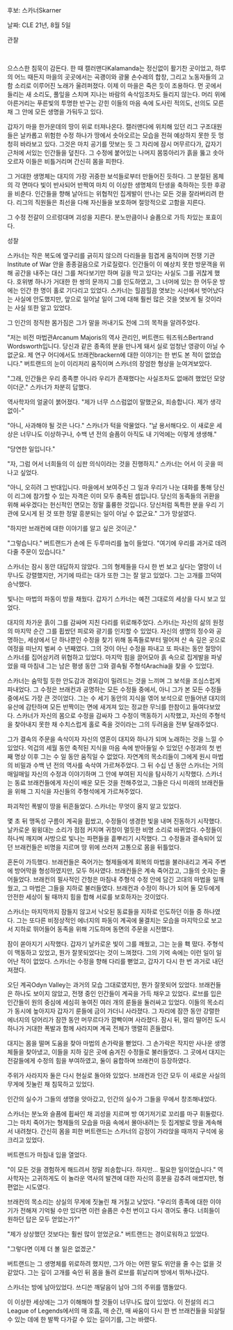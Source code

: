 후보: 스카너Skarner  

﻿날짜: CLE 21년, 8월 5일  
  

﻿관찰  

﻿  

으스스한 침묵이 감돈다. 한 때 캘러맨다Kalamanda는 정신없이 활기찬 곳이었고, 하루의 어느 때든지 마을의 곳곳에서는 곡괭이와 광물
손수레의 합창, 그리고 노동자들의 고함 소리로 이루어진 노래가 울려퍼졌다. 이제 이 마을은 죽은 듯이 조용하다. 먼 곳에서 들리는 새
소리도, 풀잎을 스치며 지나는 바람의 속삭임조차도 들리지 않는다. 머리 위에 아른거리는 푸른빛의 투명한 반구는 갇힌 이들의 마음 속에 도사린
적의도, 선의도 모른 채 그 안에 모든 생명을 가둬두고 있다.

  
갑자기 마을 한가운데의 땅이 위로 터져나온다. 캘러맨다에 위치해 있던 리그 구조대원들은 날카롭고 위험한 수정 하나가 땅에서 솟아오르는 모습을
전혀 예상하지 못한 듯 멍청히 바라보고 있다. 그것은 마치 공기를 맛보는 듯 그 자리에 잠시 머무르다가, 갑자기 근처에 서있는 인간들을
덮친다. 그 수정에 붙어있는 나머지 몸뚱아리가 흙을 뚫고 솟아오르자 이들은 비틀거리며 간신히 몸을 피한다.  
  
그 거대한 생명체는 대지의 가장 귀중한 보석들로부터 만들어진 듯하다. 그 분절된 몸체의 각 면마다 빛이 반사되어 반짝여 마치 이 이상한
생명체의 탄생을 축하하는 듯한 후광을 비춘다. 인간들을 향해 날아드는 위협적인 집게발이 만나는 모든 것을 잘라버리려 한다. 리그의 직원들은
최선을 다해 자신들을 보호하며 절망적으로 고함을 지른다.  
  
그 수정 전갈이 으르렁대며 괴성을 지른다. 분노만큼이나 슬픔으로 가득 차있는 포효이다.  
  

성찰  

  
스카너는 작은 복도에 옆구리를 긁히지 않으려 다리들을 힘겹게 움직이며 전쟁 기관Institute of War 안을 종종걸음으로 가로질렀다.
인간들이 이 예상치 못한 방문객을 위해 공간을 내주는 대신 그를 쳐다보기만 하며 길을 막고 있다는 사실도 그를 귀찮게 했다. 호위병 하나가
거대한 한 쌍의 문까지 그를 인도하였고, 그 너머에 있는 한 어두운 방에는 인간 한 명이 홀로 기다리고 있었다. 스카너는 힐끔힐끔 엿보는
시선에서 벗어났다는 사실에 안도했지만, 앞으로 일어날 일이 그에 대해 훨씬 많은 것을 엿보게 될 것이라는 사실 또한 알고 있었다.  
  
그 인간의 정직한 몸가짐은 그가 말을 꺼내기도 전에 그의 목적을 알려주었다.  
  
"저는 비전 마법관Arcanum Majoris의 역사 관리인, 버트랜드 워즈워스Bertrand Wordsworth입니다. 당신과 같은 종족의
분을 만나게 돼서 실로 엄청난 영광이 아닐 수 없군요. 제 연구 어디에서도 브래컨brackern에 대한 이야기는 한 번도 본 적이
없었습니다." 버트랜드의 눈이 이리저리 움직이며 스카너의 장엄한 형상을 눈여겨보았다.  
  
"그래, 인간들은 우리 종족뿐 아니라 우리가 존재했다는 사실조차도 없애려 했었던 모양이더군." 스카너가 차분히 답했다.  
  
역사학자의 얼굴이 붉어졌다. "제가 너무 스스럼없이 말했군요, 죄송합니다. 제가 생각없이-"  
  
"아니, 사과해야 될 것은 나다." 스카너가 턱을 악물었다. "날 용서해다오. 이 새로운 세상은 너무나도 이상하구나, 수백 년 전의 슬픔이
아직도 내 기억에는 이렇게 생생해."  
  
"당연한 일입니다."  
  
"자, 그럼 어서 너희들의 이 심판 의식이라는 것을 진행하지." 스카너는 어서 이 곳을 떠나고 싶었다.  
  
"아니, 오히려 그 반대입니다. 마을에서 보여주신 그 일과 우리가 나눈 대화를 통해 당신이 리그에 참가할 수 있는 자격은 이미 모두 충족된
셈입니다. 당신의 동족들의 귀환을 위해 싸우겠다는 헌신적인 면모는 정말 훌륭한 것입니다. 당신처럼 독특한 분을 우리 기관에 모시게 된 것
또한 정말 흥분되는 일이 아닐 수 없군요." 그가 망설였다.  
  
"하지만 브래컨에 대한 이야기를 알고 싶은 것이군."  
  
"그렇습니다." 버트랜드가 손에 든 두루마리를 높이 들었다. "여기에 우리를 과거로 데려다줄 주문이 있습니다."  
  
스카너는 잠시 동안 대답하지 않았다. 그의 형제들을 다시 한 번 보고 싶다는 열망이 너무나도 강렬했지만, 거기에 따르는 대가 또한 그는 잘
알고 있었다. 그는 고개를 끄덕여 승낙했다.  
  
빛나는 마법의 파동이 방을 채웠다. 갑자기 스카너는 예전 그대로의 세상을 다시 보고 있었다.  
  
대지의 차가운 흙이 그를 감싸며 지친 다리를 위로해주었다. 스카너는 자신의 삶의 원정의 마지막 순간 그를 휩쌌던 피로와 광기를 인지할 수
있었다. 자신의 생명의 정수와 공명하는, 세상에서 단 하나뿐인 수정을 찾기 위해 동족들로부터 떨어져 산 속 깊은 곳으로 여정을 떠난지 벌써
수 년째였다. 그의 것이 아닌 수정을 파내고 또 파내는 동안 절망이 스카너를 집어삼키려 위협하고 있었다. 마지막 힘을 끌어모아 흙 속으로
집게발을 파넣었을 때 마침내 그는 남은 평생 동안 그와 결속될 주형석Arachia을 찾을 수 있었다.  
  
스카너는 숨막힐 듯한 안도감과 경외감이 밀려드는 것을 느끼며 그 보석을 조심스럽게 파내었다. 그 수정은 브래컨과 공명하는 모든 수정들
중에서, 아니 그가 본 모든 수정들 중에서도 가장 큰 것이었다. 그는 수 세기 동안의 지식을 엮어 보석으로 만들어낸 대지의 유산에 감탄하며
모든 반짝이는 면에 새겨져 있는 정교한 무늬를 한참이고 들여다보았다. 스카너가 자신의 몸으로 수정을 감싸자 그 수정이 맥동하기 시작했고,
자신의 주형석을 찾아내지 못한 채 수치스럽게 홀로 죽을 것이라는 그의 두려움을 전부 달래주었다.  
  
그가 결속의 주문을 속삭이자 자신의 영혼이 대지와 하나가 되며 노래하는 것을 느낄 수 있었다. 억겁의 세월 동안 축적된 지식을 마음 속에
받아들일 수 있었던 수정과의 첫 번째 명상 이후 그는 수 일 동안 움직일 수 없었다. 자연계의 목소리들이 그에게 원시 마법의 비밀과 수백 년
전의 역사를 속삭여 가르쳐주었다. 그 뒤 수십 년 동안 스카너는 거의 매일매일 자신의 수정과 이야기하며 그 안에 부여된 지식을 탐사하기
시작했다. 스카너는 동료 브래컨들에게 자신이 배운 모든 것을 전해주었고, 그들은 다시 미래의 브래컨들을 위해 그 지식을 자신들의 주형석에게
가르쳐주었다.  
  
파괴적인 폭발이 땅을 뒤흔들었다. 스카너는 무엇이 올지 알고 있었다.  
  
몇 초 뒤 맹독성 구름이 계곡을 휩쌌고, 수정들이 생경한 빛을 내며 진동하기 시작했다. 날카로운 윙윙대는 소리가 점점 커지며 귀청이 멀듯한
비명 소리로 바뀌었다. 수정들이 하나씩 깨지며 사방으로 빛나는 파편들을 흩뿌리기 시작했다. 그 수정들과 결속되어 있던 브래컨들은 비명을
지르며 땅 위에 쓰러져 고통으로 몸을 뒤틀었다.  
  
혼돈이 가득했다. 브래컨들은 죽어가는 형제들에게 회복의 마법을 불러내리고 계곡 주변에 방어막을 형성하였지만, 모두 허사였다. 브래컨들은 계속
죽어갔고, 그들의 숫자는 줄어들었다. 브래컨의 필사적인 간청은 마침내 주형석 수정 안에 담긴 고대의 마법을 일깨웠고, 그 마법은 그들을
지하로 불러들였다. 브래컨과 수정이 하나가 되어 둘 모두에게 안전한 세상이 될 때까지 힘을 합해 서로를 보호하자는 것이었다.  
  
스카너는 마지막까지 잠들지 않고서 낙오된 동료들을 지하로 인도하던 이들 중 하나였다. 그는 또다른 비정상적인 에너지의 파동이 계곡에 물결치는
모습을 마지막으로 보고서 지하로 뛰어들어 동족을 위해 기도하며 동면의 주문을 시전했다.  
  
잠이 쏟아지기 시작했다. 갑자기 날카로운 빛이 그를 깨웠고, 그는 눈을 홱 떴다. 주형석이 맥동하고 있었고, 뭔가 잘못되었다는 것이
느껴졌다. 그의 기억 속에는 이런 일이 일어난 적이 없었다. 스카너는 수정을 향해 다리를 뻗었고, 갑자기 다시 한 번 과거로 내던져졌다.  
  
오딘 계곡Odyn Valley는 과거의 모습 그대로였지만, 뭔가 잘못되어 있었다. 브래컨들은 하나도 보이지 않았고, 전쟁 중인 인간들이
계곡을 가득 채우고 있었다. 로브를 입은 인간들이 원의 중심에 세심히 놓여진 여러 개의 룬들을 둘러싸고 있었다. 이들의 목소리가 동시에
높아지자 갑자기 룬들에 금이 가더니 사라졌다. 그 자리에 잠깐 동안 강렬한 에너지의 덩어리가 잠깐 동안 머무르다가 깜빡이며 사라졌다. 잠시
뒤, 멀리 떨어진 도시 하나가 거대한 폭발과 함께 사라지며 계곡 전체가 맹렬히 흔들렸다.  
  
대지는 몸을 떨며 도움을 찾아 마법의 손가락을 뻗었다. 그 손가락은 작지만 사나운 생명체들을 찾아냈고, 이들을 지하 깊은 곳에 숨겨진
수정들로 불러들였다. 그 곳에서 대지는 전갈들에게 수정의 힘을 부여하였고, 둘이 융합하며 브래컨이 등장하였다.  
  
주위가 사라지자 둘은 다시 현실로 돌아와 있었다. 브래컨과 인간 모두 이 새로운 사실의 무게에 짓눌린 채 침묵하고 있었다.  
  
인간의 실수가 그들의 생명을 앗아갔고, 인간의 실수가 그들을 무에서 창조해내었다.  
  
스카너는 분노와 슬픔에 휩싸인 채 괴성을 지르며 방 여기저기로 꼬리를 마구 휘둘렀다. 그는 마치 죽어가는 형제들의 모습을 마음 속에서
몰아내려는 듯 집게발로 땅을 계속해서 내려쳤다. 간신히 몸을 피한 버트랜드는 스카너의 감정이 가라앉을 때까지 구석에 웅크리고 있었다.  
  
버트랜드가 마침내 입을 열었다.  
  
"이 모든 것을 경험하게 해드려서 정말 죄송합니다. 하지만… 필요한 일이었습니다." 역사학자는 고귀하게도 이 놀라운 역사의 발견에 대한
자신의 흥분을 감추려 애썼지만, 형편없는 시도였다.  
  
브래컨의 목소리는 상실의 무게에 짓눌린 채 거칠고 낮았다. "우리의 종족에 대한 이야기가 전해져 기억될 수만 있다면 이런 슬픔은 수천 번이고
다시 겪어도 좋다. 너희들이 원하던 답은 모두 얻었는가?"  
  
"제가 상상했던 것보다는 훨씬 많이 얻었군요." 버트랜드는 경이로워하고 있었다.  
  
"그렇다면 이제 더 볼 일은 없겠군."  
  
버트랜드는 그 생명체를 위로하려 했지만, 그가 아는 어떤 말도 위안을 줄 수는 없을 것 같았다. 그는 깊이 고개를 숙인 뒤 몸을 돌려 로브를
휘날리며 방에서 뛰쳐나갔다.  
  
스카너는 방에 남아있었다. 쓰디쓴 깨달음이 남아 그의 주위를 맴돌았다.  
  
이 이상한 세상에는 그가 이해해야 할 것들이 너무나도 많이 있었다. 이 전설의 리그League of Legends에서의 매 호흡, 매 순간,
매 싸움이 다시 한 번 브래컨들을 되살릴 수 있는 데에 한 발짝 다가갈 수 있는 길이기를, 그는 바랬다.  

